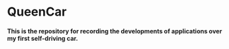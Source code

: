 # QueenCar
#### This is the repository for recording the developments of applications over my first self-driving car.
